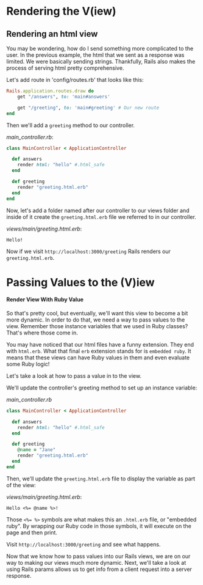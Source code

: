 # Rendering the V(iew)

## Rendering an html view

You may be wondering, how do I send something more complicated to the user. In the previous example, the html that we sent as a response was limited. We were basically sending strings. Thankfully, Rails also makes the process of serving html pretty comprehensive.

Let's add route in 'config/routes.rb' that looks like this:
```ruby
Rails.application.routes.draw do
    get "/answers", to: 'main#answers'

    get "/greeting", to: 'main#greeting' # Our new route
end
```

Then we'll add a ```greeting``` method to our controller.

*main_controller.rb*:

```ruby
class MainController < ApplicationController

  def answers
    render html: "hello" #.html_safe
  end

  def greeting
    render "greeting.html.erb"
  end
end
```

Now, let's add a folder named after our controller to our views folder and inside of it create the ```greeting.html.erb``` file we referred to in our controller.


*views/main/greeting.html.erb*:

```
Hello!
```

Now if we visit `http://localhost:3000/greeting` Rails renders our `greeting.html.erb`.

# Passing Values to the (V)iew

#### Render View With Ruby Value

So that's pretty cool, but eventually, we'll want this view to become a bit more dynamic. In order to do that, we need a way to pass values to the view. Remember those instance variables that we used in Ruby classes? That's where those come in.

You may have noticed that our html files have a funny extension. They end with `html.erb`. What that final `erb` extension stands for is `embedded ruby`. It means that these views can have Ruby values in them and even evaluate some Ruby logic! 

Let's take a look at how to pass a value in to the view.

We'll update the controller's greeting method to set up an instance variable:

*main_controller.rb*

```ruby
class MainController < ApplicationController

  def answers
    render html: "hello" #.html_safe
  end

  def greeting
    @name = "Jane"
    render "greeting.html.erb"
  end
end
```
Then, we'll update the `greeting.html.erb` file to display the variable as part of the view:

*views/main/greeting.html.erb*:

```
Hello <%= @name %>!
```

Those `<%= %>` symbols are what makes this an `.html.erb` file, or "embedded ruby". By wrapping our Ruby code in those symbols, it will execute on the page and then print.

Visit `http://localhost:3000/greeting` and see what happens.

Now that we know how to pass values into our Rails views, we are on our way to making our views much more dynamic. Next, we'll take a look at using Rails params allows us to get info from a client request into a server response.
